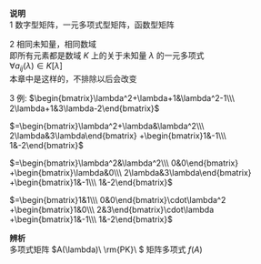 **说明**  
1 数字型矩阵，一元多项式型矩阵，函数型矩阵  
  
2 相同未知量，相同数域  
即所有元素都是数域 $K$ 上的关于未知量 $\lambda$ 的一元多项式  
 $\forall a_{ij}(\lambda)\in K[\lambda]$  
本章中是这样的，不排除以后会改变  
  
3 例:  $\begin{bmatrix}\lambda^2+\lambda+1&\lambda^2-1\\\ 2\lambda+1&3\lambda-2\end{bmatrix}$  
  
 $=\begin{bmatrix}\lambda^2+\lambda&\lambda^2\\\ 2\lambda&3\lambda\end{bmatrix}  
+\begin{bmatrix}1&-1\\\ 1&-2\end{bmatrix}$  
  
 $=\begin{bmatrix}\lambda^2&\lambda^2\\\ 0&0\end{bmatrix}  
+\begin{bmatrix}\lambda&0\\\ 2\lambda&3\lambda\end{bmatrix}  
+\begin{bmatrix}1&-1\\\ 1&-2\end{bmatrix}$  
  
 $=\begin{bmatrix}1&1\\\ 0&0\end{bmatrix}\cdot\lambda^2  
+\begin{bmatrix}1&0\\\ 2&3\end{bmatrix}\cdot\lambda  
+\begin{bmatrix}1&-1\\\ 1&-2\end{bmatrix}$  
  
**辨析**  
多项式矩阵 $A(\lambda)\ \rm{PK}\ $ 矩阵多项式 $f(A)$  
